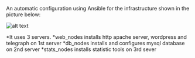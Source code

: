 An automatic configuration using Ansible for the infrastructure shown in the picture below:  
  
![alt text](http://adsk.dydaktyka.jkan.pl/_images/infrastructure_z1.svg)  
  
*It uses 3 servers.
*web_nodes installs http apache server, wordpress and telegraph on 1st server
*db_nodes installs and configures mysql database on 2nd server
*stats_nodes installs statistic tools on 3rd sever